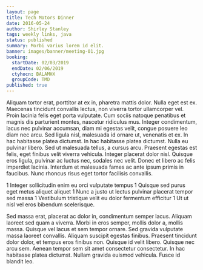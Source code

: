 ```yaml
---
layout: page
title: Tech Motors Dinner
date: 2016-05-24
author: Shirley Stanley
tags: weekly links, java
status: published
summary: Morbi varius lorem id elit.
banner: images/banner/meeting-01.jpg
booking:
  startDate: 02/03/2019
  endDate: 02/06/2019
  ctyhocn: BALAMHX
  groupCode: TMD
published: true
---
```

Aliquam tortor erat, porttitor at ex in, pharetra mattis dolor. Nulla eget est ex. Maecenas tincidunt convallis lectus, non viverra tortor ullamcorper vel. Proin lacinia felis eget porta vulputate. Cum sociis natoque penatibus et magnis dis parturient montes, nascetur ridiculus mus. Integer condimentum, lacus nec pulvinar accumsan, diam mi egestas velit, congue posuere leo diam nec arcu. Sed ligula nisl, malesuada id ornare ut, venenatis et ex. In hac habitasse platea dictumst.
In hac habitasse platea dictumst. Nulla eu pulvinar libero. Sed ut malesuada tellus, a cursus arcu. Praesent egestas est felis, eget finibus velit viverra vehicula. Integer placerat dolor nisl. Quisque eros ligula, pulvinar ac luctus nec, sodales nec velit. Donec et libero ac felis imperdiet lacinia. Interdum et malesuada fames ac ante ipsum primis in faucibus. Nunc rhoncus risus eget tortor facilisis convallis.

1 Integer sollicitudin enim eu orci vulputate tempus
1 Quisque sed purus eget metus aliquet aliquet
1 Nunc a justo ut lectus pulvinar placerat tempor sed massa
1 Vestibulum tristique velit eu dolor fermentum efficitur
1 Ut ut nisl vel eros bibendum scelerisque.

Sed massa erat, placerat ac dolor in, condimentum semper lacus. Aliquam laoreet sed quam a viverra. Morbi in eros semper, mollis dolor a, mollis massa. Quisque vel lacus et sem tempor ornare. Sed gravida vulputate massa laoreet convallis. Aliquam suscipit egestas finibus. Praesent tincidunt dolor dolor, et tempus eros finibus non. Quisque id velit libero. Quisque nec arcu sem. Aenean tempor sem sit amet consectetur consectetur. In hac habitasse platea dictumst. Nullam gravida euismod vehicula. Fusce id blandit leo.

